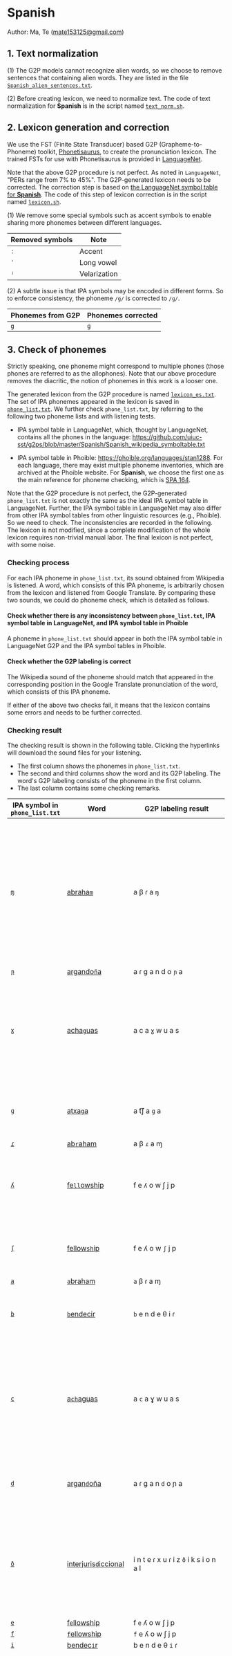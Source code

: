 # Spanish
Author: Ma, Te (mate153125@gmail.com)
## 1. Text normalization 

(1) The G2P models cannot recognize alien words, so we choose to remove sentences that containing alien words. They are listed in the file [`Spanish_alien_sentences.txt`](https://cat-ckpt.oss-cn-beijing.aliyuncs.com/cat-multilingual/cv-lang10/data-process/es/Spanish_alien_sentences.txt).

(2) Before creating lexicon, we need to normalize text. The code of text normalization for __Spanish__ is in the script named [`text_norm.sh`](./text_norm.sh).

## 2. Lexicon generation and correction

We use the FST (Finite State Transducer) based G2P (Grapheme-to-Phoneme) toolkit, [Phonetisaurus](https://github.com/AdolfVonKleist/Phonetisaurus), to create the pronunciation lexicon. The trained FSTs for use with Phonetisaurus is provided in [LanguageNet](https://github.com/uiuc-sst/g2ps#languagenet-grapheme-to-phoneme-transducers).

Note that the above G2P procedure is not perfect. As noted in `LanguageNet`, "PERs range from 7% to 45%".
The G2P-generated lexicon needs to be corrected. The correction step is based on [the LanguageNet symbol table for __Spanish__](https://github.com/uiuc-sst/g2ps/blob/master/Spanish/Spanish_wikipedia_symboltable.txt). The code of this step of lexicon correction is in the script named [`lexicon.sh`](./lexicon.sh).

(1) We remove some special symbols such as accent symbols to enable sharing more phonemes between different languages. 

| Removed symbols | Note |
| ------ | ------ |
| `ː` | Accent | 
| `ˈ` | Long vowel |
| `ʲ` | Velarization |

(2) A subtle issue is that IPA symbols may be encoded in different forms. So to enforce consistency, the phoneme `/g/` is corrected to `/ɡ/`.

| Phonemes from G2P | Phonemes corrected |
| ------ | ------ |
| `g` | `ɡ` |



## 3. Check of phonemes

Strictly speaking, one phoneme might correspond to multiple phones (those phones are referred to as the allophones). Note that our above procedure removes the diacritic, the notion of phonemes in this work is a looser one.

The generated lexicon from the G2P procedure is named [`lexicon_es.txt`](https://cat-ckpt.oss-cn-beijing.aliyuncs.com/cat-multilingual/cv-lang10/dict/es/lexicon_es.txt). The set of IPA phonemes appeared in the lexicon is saved in [`phone_list.txt`](https://cat-ckpt.oss-cn-beijing.aliyuncs.com/cat-multilingual/cv-lang10/dict/es/phone_list.txt). We further check `phone_list.txt`, by referring to the following two phoneme lists and with listening tests.  

* IPA symbol table in LanguageNet, which, thought by LanguageNet, contains all the phones in the language:
https://github.com/uiuc-sst/g2ps/blob/master/Spanish/Spanish_wikipedia_symboltable.txt
  
* IPA symbol table in Phoible: 
https://phoible.org/languages/stan1288. For each language, there may exist multiple phoneme inventories, which are archived at the Phoible website. 
For __Spanish__, we choose the first one as the main reference for phoneme checking, which is [SPA 164](https://phoible.org/inventories/view/164).

Note that the G2P procedure is not perfect,  the G2P-generated `phone_list.txt` is not exactly the same as the ideal IPA symbol table in LanguageNet. Further, the IPA symbol table in LanguageNet may also differ from other IPA symbol tables from other linguistic resources (e.g., Phoible). So we need to check. The inconsistencies are recorded in the following. The lexicon is not modified, since a complete modification of the whole lexicon requires non-trivial manual labor. The final lexicon is not perfect, with some noise.

### Checking process

For each IPA phoneme in  `phone_list.txt`, its sound obtained from Wikipedia is listened. 
A word, which consists of this IPA phoneme, is arbitrarily chosen from the lexicon and listened from Google Translate.
By comparing these two sounds, we could do phoneme check, which is detailed as follows.

#### Check whether there is any inconsistency between `phone_list.txt`, IPA symbol table in LanguageNet, and IPA symbol table in Phoible
A phoneme in `phone_list.txt` should appear in both the IPA symbol table in LanguageNet G2P and the IPA symbol tables in Phoible.

#### Check whether the G2P labeling is correct
The Wikipedia sound of the phoneme should match that appeared in the corresponding position in the Google Translate pronunciation of the word, which consists of this IPA phoneme.

If either of the above two checks fail, it means that the lexicon contains some errors and needs to be further corrected.

### Checking result

The checking result is shown in the following table. Clicking the hyperlinks will download the sound files for your listening.
* The first column shows the phonemes in `phone_list.txt`.  
* The second and third columns show the word and its G2P labeling. The word's G2P labeling consists of the phoneme in the first column.
* The last column contains some checking remarks.

| IPA symbol in `phone_list.txt` | Word | <div style="width: 150pt">G2P labeling result | Note |
| ------ | ------ | ------ | ------ |
| [`ɱ`](https://cat-ckpt.oss-cn-beijing.aliyuncs.com/cat-multilingual/cv-lang10/dict/IPA_audio/ɱ.mp3) | [abraha`m`](https://cat-ckpt.oss-cn-beijing.aliyuncs.com/cat-multilingual/cv-lang10/dict/es/word_audio/abraham.mp3) | a β ɾ a `ɱ` | Incorrect G2P labeling. The phoneme `/ɱ/` is not contained in any phoneme tables of LanguageNet or Phoible, and the phoneme labeling should be corrected to `/a β ɾ a a m/` after listening.  |
| [`ɲ`](https://cat-ckpt.oss-cn-beijing.aliyuncs.com/cat-multilingual/cv-lang10/dict/IPA_audio/ɲ.mp3) | [argando`ñ`a](http://cat-ckpt.oss-cn-beijing.aliyuncs.com/cat-multilingual/cv-lang10/dict/es/word_audio/argandon%CC%83a.mp3) | a ɾ ɡ a n d o `ɲ` a |  |
| [`ɣ`](https://cat-ckpt.oss-cn-beijing.aliyuncs.com/cat-multilingual/cv-lang10/dict/IPA_audio/ɣ.mp3) | [acha`g`uas](https://cat-ckpt.oss-cn-beijing.aliyuncs.com/cat-multilingual/cv-lang10/dict/es/word_audio/achaguas.mp3) | a c a `ɣ` w u a s | Incorrect G2P labeling. The phoneme `/ɣ/` is not contained in phoneme tables of LanguageNet, and needs to be corrected to `/g/` after listening |
| [`ɡ`](https://cat-ckpt.oss-cn-beijing.aliyuncs.com/cat-multilingual/cv-lang10/dict/IPA_audio/ɡ.mp3) | [atxa`g`a](https://cat-ckpt.oss-cn-beijing.aliyuncs.com/cat-multilingual/cv-lang10/dict/es/word_audio/atxaga.mp3) | a t͡ʃ a `ɡ` a | The phoneme `/ɡ/` is not contained in [SPA 164](https://phoible.org/inventories/view/164), but contained in [UZ 2210](https://phoible.org/inventories/view/2210) |
| [`ɾ`](https://cat-ckpt.oss-cn-beijing.aliyuncs.com/cat-multilingual/cv-lang10/dict/IPA_audio/ɾ.mp3) | [ab`r`aham](https://cat-ckpt.oss-cn-beijing.aliyuncs.com/cat-multilingual/cv-lang10/dict/es/word_audio/abraham.mp3) | a β `ɾ` a ɱ |  |
| [`ʎ`](https://cat-ckpt.oss-cn-beijing.aliyuncs.com/cat-multilingual/cv-lang10/dict/IPA_audio/ʎ.mp3) | [fe`ll`owship](https://cat-ckpt.oss-cn-beijing.aliyuncs.com/cat-multilingual/cv-lang10/dict/es/word_audio/fellowship.mp3) | f e `ʎ` o w ʃ j p | The phoneme `/ʎ/` is not contained in phoneme tables of LanguageNet, but it sounds correct |
| [`ʃ`](https://cat-ckpt.oss-cn-beijing.aliyuncs.com/cat-multilingual/cv-lang10/dict/IPA_audio/ʃ.mp3) | [fellow`sh`ip](https://cat-ckpt.oss-cn-beijing.aliyuncs.com/cat-multilingual/cv-lang10/dict/es/word_audio/fellowship.mp3) | f e ʎ o w `ʃ` j p | The phoneme `/ʃ/` is not contained in [SPA 164](https://phoible.org/inventories/view/164), but contained in [EA 2308](https://phoible.org/inventories/view/2308) |
| [`a`](https://cat-ckpt.oss-cn-beijing.aliyuncs.com/cat-multilingual/cv-lang10/dict/IPA_audio/a.mp3) | [`a`braham](https://cat-ckpt.oss-cn-beijing.aliyuncs.com/cat-multilingual/cv-lang10/dict/es/word_audio/abraham.mp3) | `a` β ɾ a ɱ |  |
| [`b`](https://cat-ckpt.oss-cn-beijing.aliyuncs.com/cat-multilingual/cv-lang10/dict/IPA_audio/b.mp3) | [`b`endecir](https://cat-ckpt.oss-cn-beijing.aliyuncs.com/cat-multilingual/cv-lang10/dict/es/word_audio/bendecir.mp3) | `b` e n d e θ i ɾ | The phoneme `/b/` is not contained in [SPA 164](https://phoible.org/inventories/view/164), but contained in [UZ 2210](https://phoible.org/inventories/view/2210) |
| [`c`](https://cat-ckpt.oss-cn-beijing.aliyuncs.com/cat-multilingual/cv-lang10/dict/IPA_audio/c.mp3) | [a`ch`aguas](https://cat-ckpt.oss-cn-beijing.aliyuncs.com/cat-multilingual/cv-lang10/dict/es/word_audio/achaguas.mp3) | a `c` a ɣ w u a s | Incorrect G2P labeling. The phoneme `/c/` is not contained in any phoneme tables of LanguageNet or Phoible, and needs to be corrected to `/t͡ʃ/` after listening |
| [`d`](https://cat-ckpt.oss-cn-beijing.aliyuncs.com/cat-multilingual/cv-lang10/dict/IPA_audio/d.mp3) | [argan`d`oña](https://cat-ckpt.oss-cn-beijing.aliyuncs.com/cat-multilingual/cv-lang10/dict/es/word_audio/argandoña.mp3) | a ɾ ɡ a n `d` o ɲ a | The phoneme `/d/` is not contained in [SPA 164](https://phoible.org/inventories/view/164), but contained in [UZ 2210](https://phoible.org/inventories/view/2210) |
| [`ð`](https://cat-ckpt.oss-cn-beijing.aliyuncs.com/cat-multilingual/cv-lang10/dict/IPA_audio/ð.mp3) | [interjuris`d`iccional](https://cat-ckpt.oss-cn-beijing.aliyuncs.com/cat-multilingual/cv-lang10/dict/es/word_audio/interjurisdiccional.mp3) | i n t e ɾ x u ɾ i z `ð` i k s i o n a l | Incorrect G2P labeling. The phoneme `/ð/` is not contained in phoneme tables of LanguageNet, and needs to be corrected to `/d/` after listening |
| [`e`](https://cat-ckpt.oss-cn-beijing.aliyuncs.com/cat-multilingual/cv-lang10/dict/IPA_audio/e.mp3) | [f`e`llowship](https://cat-ckpt.oss-cn-beijing.aliyuncs.com/cat-multilingual/cv-lang10/dict/es/word_audio/fellowship.mp3) | f `e` ʎ o w ʃ j p |  |
| [`f`](https://cat-ckpt.oss-cn-beijing.aliyuncs.com/cat-multilingual/cv-lang10/dict/IPA_audio/f.mp3) | [`f`ellowship](https://cat-ckpt.oss-cn-beijing.aliyuncs.com/cat-multilingual/cv-lang10/dict/es/word_audio/fellowship.mp3) | `f` e ʎ o w ʃ j p |  |
| [`i`](https://cat-ckpt.oss-cn-beijing.aliyuncs.com/cat-multilingual/cv-lang10/dict/IPA_audio/i.mp3) | [bendec`i`r](https://cat-ckpt.oss-cn-beijing.aliyuncs.com/cat-multilingual/cv-lang10/dict/es/word_audio/bendecir.mp3) | b e n d e θ `i` ɾ |  |
| [`j`](https://cat-ckpt.oss-cn-beijing.aliyuncs.com/cat-multilingual/cv-lang10/dict/IPA_audio/j.mp3) | [fellowsh`i`p](https://cat-ckpt.oss-cn-beijing.aliyuncs.com/cat-multilingual/cv-lang10/dict/es/word_audio/fellowship.mp3) | f e ʎ o w ʃ `j` p | Incorrect G2P labeling. The phoneme `/j/` is not contained in phoneme tables of LanguageNet, and needs to be corrected to `/i/` after listening |
| [`k`](https://cat-ckpt.oss-cn-beijing.aliyuncs.com/cat-multilingual/cv-lang10/dict/IPA_audio/k.mp3) | [barran`c`abermeja](https://cat-ckpt.oss-cn-beijing.aliyuncs.com/cat-multilingual/cv-lang10/dict/es/word_audio/barrancabermeja.mp3) | b a r a n `k` a β e ɾ m e x a |  |
| [`l`](https://cat-ckpt.oss-cn-beijing.aliyuncs.com/cat-multilingual/cv-lang10/dict/IPA_audio/l.mp3) | [interjurisdicciona`l`](https://cat-ckpt.oss-cn-beijing.aliyuncs.com/cat-multilingual/cv-lang10/dict/es/word_audio/interjurisdiccional.mp3) | i n t e ɾ x u ɾ i z ð i k s i o n a `l` |  |
| [`m`](https://cat-ckpt.oss-cn-beijing.aliyuncs.com/cat-multilingual/cv-lang10/dict/IPA_audio/m.mp3) | [barrancaber`m`eja](https://cat-ckpt.oss-cn-beijing.aliyuncs.com/cat-multilingual/cv-lang10/dict/es/word_audio/barrancabermeja.mp3) | b a r a n k a β e ɾ `m` e x a |  |
| [`n`](https://cat-ckpt.oss-cn-beijing.aliyuncs.com/cat-multilingual/cv-lang10/dict/IPA_audio/n.mp3) | [interjurisdiccio`n`al](https://cat-ckpt.oss-cn-beijing.aliyuncs.com/cat-multilingual/cv-lang10/dict/es/word_audio/interjurisdiccional.mp3) | i n t e ɾ x u ɾ i z ð i k s i o `n` a l |  |
| [`o`](https://cat-ckpt.oss-cn-beijing.aliyuncs.com/cat-multilingual/cv-lang10/dict/IPA_audio/o.mp3) | [fell`o`wship](https://cat-ckpt.oss-cn-beijing.aliyuncs.com/cat-multilingual/cv-lang10/dict/es/word_audio/fellowship.mp3) | f e ʎ `o` w ʃ j p |  |
| [`p`](https://cat-ckpt.oss-cn-beijing.aliyuncs.com/cat-multilingual/cv-lang10/dict/IPA_audio/p.mp3) | [fellowshi`p`](https://cat-ckpt.oss-cn-beijing.aliyuncs.com/cat-multilingual/cv-lang10/dict/es/word_audio/fellowship.mp3) | f e ʎ o w ʃ j `p` |  |
| [`r`](https://cat-ckpt.oss-cn-beijing.aliyuncs.com/cat-multilingual/cv-lang10/dict/IPA_audio/r.mp3) | [bar`r`ancabermeja](https://cat-ckpt.oss-cn-beijing.aliyuncs.com/cat-multilingual/cv-lang10/dict/es/word_audio/barrancabermeja.mp3) | b a `r` a n k a β e ɾ m e x a |  |
| [`s`](https://cat-ckpt.oss-cn-beijing.aliyuncs.com/cat-multilingual/cv-lang10/dict/IPA_audio/s.mp3) | [achagua`s`](https://cat-ckpt.oss-cn-beijing.aliyuncs.com/cat-multilingual/cv-lang10/dict/es/word_audio/achaguas.mp3) | a c a ɣ w u a `s` |  |
| [`t`](https://cat-ckpt.oss-cn-beijing.aliyuncs.com/cat-multilingual/cv-lang10/dict/IPA_audio/t.mp3) | [in`t`erjurisdiccional](https://cat-ckpt.oss-cn-beijing.aliyuncs.com/cat-multilingual/cv-lang10/dict/es/word_audio/interjurisdiccional.mp3) | i n `t` e ɾ x u ɾ i z ð i k s i o n a l |  |
| [`tʃ`](https://cat-ckpt.oss-cn-beijing.aliyuncs.com/cat-multilingual/cv-lang10/dict/IPA_audio/tʃ.mp3) | [a`tx`aga](https://cat-ckpt.oss-cn-beijing.aliyuncs.com/cat-multilingual/cv-lang10/dict/es/word_audio/atxaga.mp3) | a `t͡ʃ` a ɡ a | The same pronunciation for `/tʃ/` and `/t͡ʃ/`, so replacing `/tʃ/` with `/t͡ʃ/` |
| [`u`](https://cat-ckpt.oss-cn-beijing.aliyuncs.com/cat-multilingual/cv-lang10/dict/IPA_audio/u.mp3) | [achag`u`as](https://cat-ckpt.oss-cn-beijing.aliyuncs.com/cat-multilingual/cv-lang10/dict/es/word_audio/achaguas.mp3) | a c a ɣ w `u` a s | Incorrect G2P labeling. The letter `gua` is pronounced as `/g w a/`, so the phoneme labeling should be corrected to `/a t͡ʃ a g w a s/`  |
| [`w`](https://cat-ckpt.oss-cn-beijing.aliyuncs.com/cat-multilingual/cv-lang10/dict/IPA_audio/w.mp3) | [achag`u`as](https://cat-ckpt.oss-cn-beijing.aliyuncs.com/cat-multilingual/cv-lang10/dict/es/word_audio/achaguas.mp3) | a c a ɣ `w` u a s |  |
| [`x`](https://cat-ckpt.oss-cn-beijing.aliyuncs.com/cat-multilingual/cv-lang10/dict/IPA_audio/x.mp3) | [barrancaberme`j`a](https://cat-ckpt.oss-cn-beijing.aliyuncs.com/cat-multilingual/cv-lang10/dict/es/word_audio/barrancabermeja.mp3) | b a r a n k a β e ɾ m e `x` a |  |
| [`z`](https://cat-ckpt.oss-cn-beijing.aliyuncs.com/cat-multilingual/cv-lang10/dict/IPA_audio/z.mp3) | [interjuri`s`diccional](https://cat-ckpt.oss-cn-beijing.aliyuncs.com/cat-multilingual/cv-lang10/dict/es/word_audio/interjurisdiccional.mp3) | i n t e ɾ x u ɾ i `z` ð i k s i o n a l | Incorrect G2P labeling. The phoneme `/z/` is not contained in any phoneme tables of LanguageNet or Phoible, and the letter `s` is pronounced as `/s/` so the phoneme `/z/` needs to be corrected to `/s/` |
| [`β`](https://cat-ckpt.oss-cn-beijing.aliyuncs.com/cat-multilingual/cv-lang10/dict/IPA_audio/β.mp3) | [a`b`raham](https://cat-ckpt.oss-cn-beijing.aliyuncs.com/cat-multilingual/cv-lang10/dict/es/word_audio/abraham.mp3) | a `β` ɾ a ɱ | The phoneme `/β/` is not contained in phoneme tables of LanguageNet, but it sounds correct |
| [`θ`](https://cat-ckpt.oss-cn-beijing.aliyuncs.com/cat-multilingual/cv-lang10/dict/IPA_audio/θ.mp3) | [bende`c`ir](https://cat-ckpt.oss-cn-beijing.aliyuncs.com/cat-multilingual/cv-lang10/dict/es/word_audio/bendecir.mp3) | b e n d e `θ` i ɾ | Incorrect G2P labeling. The phoneme `/θ/` is not contained in phoneme tables of LanguageNet, and the letter `c` is pronounced as `/s/` so the phoneme `/θ/` needs to be corrected to `/s/` |
